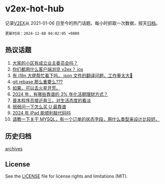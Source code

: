 # v2ex-hot-hub

 记录[V2EX](https://www.v2ex.com/)从 2021-01-06 日至今的热门话题。每小时抓取一次数据，按天[归档](archives)。

`更新时间：2024-12-08 04:02:05 +0800`

## 热议话题

1. [大家的小区有成立业主委员会吗？](https://www.v2ex.com/t/1095678)
1. [你们都用什么客户端浏览 v2ex？ ios](https://www.v2ex.com/t/1095740)
1. [有 i18n 大佬帮忙看下吗， json 文件的翻译问题，工作量太大🤪](https://www.v2ex.com/t/1095668)
1. [git rebase 那么重要么???](https://www.v2ex.com/t/1095752)
1. [如果，可以去火星开荒。](https://www.v2ex.com/t/1095688)
1. [2024 年，有哪些靠谱的 3% 年化活期理财方式？](https://www.v2ex.com/t/1095698)
1. [普本程序员接近奔三，对生活态度的看淡](https://www.v2ex.com/t/1095663)
1. [弱弱问一下怎么买 U 最靠谱](https://www.v2ex.com/t/1095788)
1. [2024 年 iPad 能顺利敲代码吗](https://www.v2ex.com/t/1095675)
1. [请教一下关于 MYSQL，有一个订单的状态字段，用什么类型来设计比较好。](https://www.v2ex.com/t/1095729)

## 历史归档

[archives](archives)

## License

See the [LICENSE](LICENSE) file for license rights and limitations (MIT).
